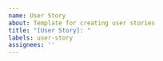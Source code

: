 ```yaml
---
name: User Story
about: Template for creating user stories
title: "[User Story]: "
labels: user-story
assignees: ''
---
```



